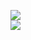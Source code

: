 [![](https://img.shields.io/badge/Made%20With-Github%20Spray-lightgrey.svg?style=for-the-badge&logo=github)](https://github.com/Annihil/github-spray#22163)  
[![](https://i.imgur.com/2DrTn0Z.gif)](https://github.com/Annihil/github-spray)